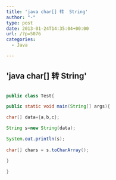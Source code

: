 ```yaml
---
title: 'java char[] 转  String'
author: "-"
type: post
date: 2013-01-24T14:35:04+00:00
url: /?p=5076
categories:
  - Java

---
```

## 'java char[] 转  String'
```java
  
public class Test{

public static void main(String[] args){

char[] data={a,b,c};

String s=new String(data);

System.out.println(s);
  
char[] chars = s.toCharArray();

}

}

```